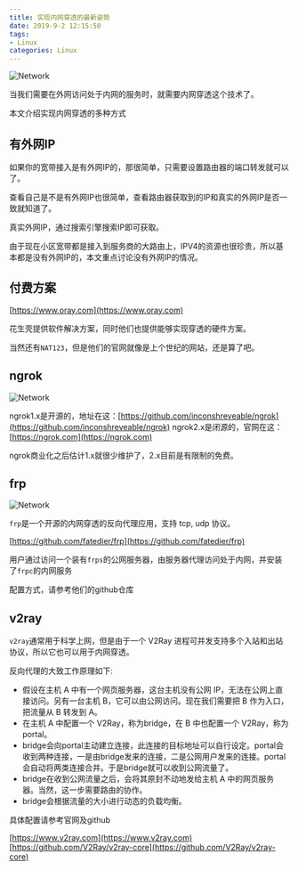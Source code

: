 ```yaml
---
title: 实现内网穿透的最新姿势
date: 2019-9-2 12:15:50
tags:
- Linux
categories: Linux
---
```


![Network](https://www.howtogeek.com/thumbcache/2/200/b47f24b18abd7d5411b75447849e04ff/wp-content/uploads/2017/03/why-is-a-network-tunnel-called-a-tunnel-00.jpg)

当我们需要在外网访问处于内网的服务时，就需要内网穿透这个技术了。

本文介绍实现内网穿透的多种方式

<!--more-->

## 有外网IP

如果你的宽带接入是有外网IP的，那很简单，只需要设置路由器的端口转发就可以了。

查看自己是不是有外网IP也很简单，查看路由器获取到的IP和真实的外网IP是否一致就知道了。

真实外网IP，通过搜索引擎搜索IP即可获取。

由于现在小区宽带都是接入到服务商的大路由上，IPV4的资源也很珍贵，所以基本都是没有外网IP的，本文重点讨论没有外网IP的情况。

## 付费方案

[https://www.oray.com](https://www.oray.com)

花生壳提供软件解决方案，同时他们也提供能够实现穿透的硬件方案。

当然还有`NAT123`，但是他们的官网就像是上个世纪的网站，还是算了吧。

## ngrok

![Network](https://camo.githubusercontent.com/f2d698991e6a0411680413ebcc15a6460b8beda3/68747470733a2f2f6e67726f6b2e636f6d2f7374617469632f696d672f6f766572766965772e706e67)

ngrok1.x是开源的，地址在这：[https://github.com/inconshreveable/ngrok](https://github.com/inconshreveable/ngrok)
ngrok2.x是闭源的，官网在这：[https://ngrok.com](https://ngrok.com)

ngrok商业化之后估计1.x就很少维护了，2.x目前是有限制的免费。

## frp

![Network](https://github.com/fatedier/frp/raw/master/doc/pic/architecture.png)

`frp`是一个开源的内网穿透的反向代理应用，支持 tcp, udp 协议。

[https://github.com/fatedier/frp](https://github.com/fatedier/frp)

用户通过访问一个装有`frps`的公网服务器，由服务器代理访问处于内网，并安装了`frpc`的内网服务

配置方式，请参考他们的github仓库

## v2ray

`v2ray`通常用于科学上网，但是由于一个 V2Ray 进程可并发支持多个入站和出站协议，所以它也可以用于内网穿透。

反向代理的大致工作原理如下:

- 假设在主机 A 中有一个网页服务器，这台主机没有公网 IP，无法在公网上直接访问。另有一台主机 B，它可以由公网访问。现在我们需要把 B 作为入口，把流量从 B 转发到 A。
- 在主机 A 中配置一个 V2Ray，称为bridge，在 B 中也配置一个 V2Ray，称为portal。
- bridge会向portal主动建立连接，此连接的目标地址可以自行设定。portal会收到两种连接，一是由bridge发来的连接，二是公网用户发来的连接。portal会自动将两类连接合并。于是bridge就可以收到公网流量了。
- bridge在收到公网流量之后，会将其原封不动地发给主机 A 中的网页服务器。当然，这一步需要路由的协作。
- bridge会根据流量的大小进行动态的负载均衡。

具体配置请参考官网及github

[https://www.v2ray.com](https://www.v2ray.com)
[https://github.com/V2Ray/v2ray-core](https://github.com/V2Ray/v2ray-core)